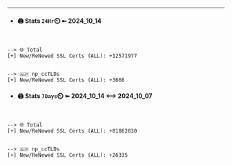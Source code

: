 

---
- #### 🖨️ **Stats** `24Hr`⏲️ ➼ 2024_10_14
```console


--> 🌐 Total
[+] New/ReNewed SSL Certs (ALL): +12571977


--> 🇳🇵 np_ccTLDs
[+] New/ReNewed SSL Certs (ALL): +3666

```

- #### 🖨️ **Stats** `7Days`⏲️ ➼ 2024_10_14 <--> 2024_10_07
```console


--> 🌐 Total
[+] New/ReNewed SSL Certs (ALL): +81862830


--> 🇳🇵 np_ccTLDs
[+] New/ReNewed SSL Certs (ALL): +26335

```

